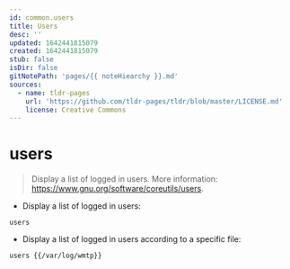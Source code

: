 ```yaml
---
id: common.users
title: Users
desc: ''
updated: 1642441815079
created: 1642441815079
stub: false
isDir: false
gitNotePath: 'pages/{{ noteHiearchy }}.md'
sources:
  - name: tldr-pages
    url: 'https://github.com/tldr-pages/tldr/blob/master/LICENSE.md'
    license: Creative Commons
---
```

# users

> Display a list of logged in users.
> More information: <https://www.gnu.org/software/coreutils/users>.

- Display a list of logged in users:

`users`

- Display a list of logged in users according to a specific file:

`users {{/var/log/wmtp}}`

